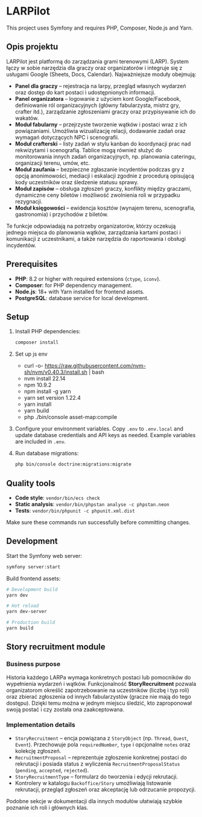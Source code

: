 # LARPilot

This project uses Symfony and requires PHP, Composer, Node.js and Yarn.

## Opis projektu

LARPilot jest platformą do zarządzania grami terenowymi (LARP). System łączy w
sobie narzędzia dla graczy oraz organizatorów i integruje się z usługami
Google (Sheets, Docs, Calendar). Najważniejsze moduły obejmują:

- **Panel dla graczy** – rejestracja na larpy, przegląd własnych wydarzeń oraz
  dostęp do kart postaci i udostępnionych informacji.
- **Panel organizatora** – logowanie z użyciem kont Google/Facebook,
  definiowanie ról organizacyjnych (główny fabularzysta, mistrz gry,
  crafter itd.), zarządzanie zgłoszeniami graczy oraz przypisywanie ich do
  wakatów.
- **Moduł fabularny** – przejrzyste tworzenie wątków i postaci wraz z ich
  powiązaniami. Umożliwia wizualizację relacji, dodawanie zadań oraz
  wymagań dotyczących NPC i scenografii.
- **Moduł crafterski** – listy zadań w stylu kanban do koordynacji prac
  nad rekwizytami i scenografią. Tablice mogą również służyć do
  monitorowania innych zadań organizacyjnych, np. planowania cateringu, 
  organizacji terenu, umów, etc.
- **Moduł zaufania** – bezpieczne zgłaszanie incydentów podczas gry z opcją
  anonimowości, mediacji i eskalacji zgodnie z procedurą opisującą kody
  uczestników oraz śledzenie statusu sprawy.
- **Moduł zapisów** – obsługa zgłoszeń graczy, konflikty między graczami,
  dynamiczne ceny biletów i możliwość zwolnienia roli w przypadku rezygnacji.
- **Moduł księgowości** – ewidencja kosztów (wynajem terenu, scenografia,
  gastronomia) i przychodów z biletów.

Te funkcje odpowiadają na potrzeby organizatorów, którzy oczekują jednego
miejsca do planowania wątków, zarządzania kartami postaci i komunikacji z
uczestnikami, a także narzędzia do raportowania i obsługi incydentów.

## Prerequisites

- **PHP**: 8.2 or higher with required extensions (`ctype`, `iconv`).
- **Composer**: for PHP dependency management.
- **Node.js**: 18+ with Yarn installed for frontend assets.
- **PostgreSQL**: database service for local development.

## Setup

1. Install PHP dependencies:
   ```bash
   composer install
   ```
2. Set up js env
   - curl -o- https://raw.githubusercontent.com/nvm-sh/nvm/v0.40.3/install.sh | bash
   - nvm install 22.14
   - npm 10.9.2
   - npm install -g yarn
   - yarn set version 1.22.4
   - yarn install
   - yarn build
   - php ./bin/console asset-map:compile

3. Configure your environment variables. Copy `.env` to `.env.local` and update database credentials and API keys as needed. Example variables are included in `.env`.
4. Run database migrations:
   ```bash
   php bin/console doctrine:migrations:migrate
   ```

## Quality tools

- **Code style**: `vendor/bin/ecs check`
- **Static analysis**: `vendor/bin/phpstan analyse -c phpstan.neon`
- **Tests**: `vendor/bin/phpunit -c phpunit.xml.dist`

Make sure these commands run successfully before committing changes.

## Development

Start the Symfony web server:
```bash
symfony server:start
```

Build frontend assets:
```bash
# Development build
yarn dev

# Hot reload
yarn dev-server

# Production build
yarn build
```

## Story recruitment module

### Business purpose

Historia każdego LARPa wymaga konkretnych postaci lub pomocników do
wypełnienia wydarzeń i wątków. Funkcjonalność **StoryRecruitment** pozwala
organizatorom określić zapotrzebowanie na uczestników (liczbę i typ roli) oraz
zbierać zgłoszenia od innych fabularzystów (gracze nie mają do tego dostępu).
Dzięki temu można w jednym miejscu śledzić, kto zaproponował swoją postać i
czy została ona zaakceptowana.

### Implementation details

* `StoryRecruitment` – encja powiązana z `StoryObject` (np. `Thread`, `Quest`,
  `Event`). Przechowuje pola `requiredNumber`, `type` i opcjonalne `notes` oraz
  kolekcję zgłoszeń.
* `RecruitmentProposal` – reprezentuje zgłoszenie konkretnej postaci do
  rekrutacji i posiada status z wyliczenia
  `RecruitmentProposalStatus` (`pending`, `accepted`, `rejected`).
* `StoryRecruitmentType` – formularz do tworzenia i edycji rekrutacji.
* Kontrolery w katalogu `Backoffice/Story` umożliwiają listowanie rekrutacji,
  przegląd zgłoszeń oraz akceptację lub odrzucanie propozycji.

Podobne sekcje w dokumentacji dla innych modułów ułatwiają szybkie poznanie
ich roli i głównych klas.

